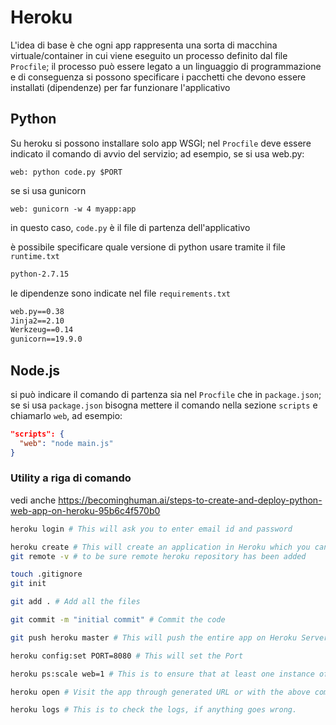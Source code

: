 
# Heroku

L'idea di base è che ogni app rappresenta una sorta di macchina virtuale/container in cui viene eseguito un processo definito dal file `Procfile`; il processo può essere legato a un linguaggio di programmazione e di conseguenza si possono specificare i pacchetti che devono essere installati (dipendenze) per far funzionare l'applicativo

## Python

Su heroku si possono installare solo app WSGI; nel `Procfile` deve essere indicato il comando di avvio del servizio; ad esempio, se si usa web.py:
```Procfile
web: python code.py $PORT
```
se si usa gunicorn
```Procfile
web: gunicorn -w 4 myapp:app
```

in questo caso, `code.py` è il file di partenza dell'applicativo

è possibile specificare quale versione di python usare tramite il file `runtime.txt`

```txt
python-2.7.15
```

le dipendenze sono indicate nel file `requirements.txt`

```txt
web.py==0.38
Jinja2==2.10
Werkzeug==0.14
gunicorn==19.9.0
```

## Node.js

si può indicare il comando di partenza sia nel `Procfile` che in `package.json`; se si usa `package.json` bisogna mettere il comando nella sezione `scripts` e chiamarlo `web`, ad esempio:
```json
"scripts": {
  "web": "node main.js"
}
```

### Utility a riga di comando

vedi anche https://becominghuman.ai/steps-to-create-and-deploy-python-web-app-on-heroku-95b6c4f570b0

```sh
heroku login # This will ask you to enter email id and password

heroku create # This will create an application in Heroku which you can see on Heroku Dashboard
git remote -v # to be sure remote heroku repository has been added

touch .gitignore
git init

git add . # Add all the files

git commit -m "initial commit" # Commit the code

git push heroku master # This will push the entire app on Heroku Server

heroku config:set PORT=8080 # This will set the Port

heroku ps:scale web=1 # This is to ensure that at least one instance of an app is running

heroku open # Visit the app through generated URL or with the above command

heroku logs # This is to check the logs, if anything goes wrong.
```
